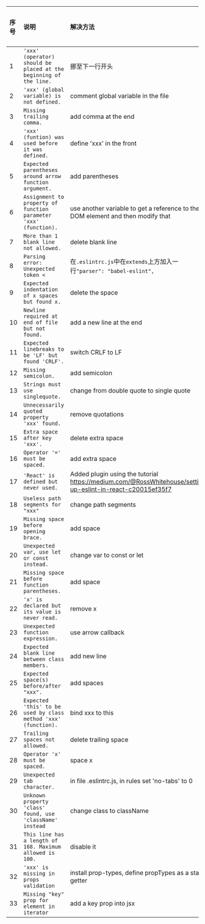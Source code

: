 |序号|说明|解决方法|解决前|解决后|出现次数|
|:---|:---|:---|:---|:---|:---|
|1|`'xxx' (operator) should be placed at the beginning of the line.`|挪至下一行开头|`'This web app is being served cache-first by a service ' +`</br>`'worker. To learn more, visit https://bit.ly/CRA-PWA',`|`'This web app is being served cache-first by a service '`</br>`+ 'worker. To learn more, visit https://bit.ly/CRA-PWA',`|5|
|2|`'xxx' (global variable) is not defined.`|comment global variable in the file||`/* global window */`|7|
|3|`Missing trailing comma.`|add comma at the end|`'No internet connection found. App is running in offline mode.'`|`'No internet connection found. App is running in offline mode.',`|6|
|4|`'xxx' (funtion) was used before it was defined.`|define 'xxx' in the front|||2|
|5|`Expected parentheses around arrow function argument.`|add parentheses|`.catch(error => {`|`.catch((error) => {`|6|
|6|`Assignment to property of function parameter 'xxx' (function).`|use another variable to get a reference to the DOM element and then modify that|`.then((registration) => {`</br>`registration.onupdatefound = () => {`|`.then((registration) => {`</br>`const reg = registration;`</br>`reg.onupdatefound = () => {`|1|
|7|`More than 1 blank line not allowed.`|delete blank line|||2|
|8|`Parsing error: Unexpected token <`|在`.eslintrc.js`中在`extends`上方加入一行`"parser": "babel-eslint",`|
|9|`Expected indentation of x spaces but found x.`|delete the space|||28|
|10|`Newline required at end of file but not found.`|add a new line at the end|||4|
|11|`Expected linebreaks to be 'LF' but found 'CRLF'.`|switch CRLF to LF|||3|
|12|`Missing semicolon.`|add semicolon|`}`|`};`|8|
|13|`Strings must use singlequote.`|change from double quote to single quote|`"airbnb-base"`|`'airbnb-base'`|12|
|14|`Unnecessarily quoted property 'xxx' found.`|remove quotations|`"extends"`|`extends`|1|
|15|`Extra space after key 'xxx'.`|delete extra space|`extends :`|`extends:`|1|
|16|`Operator '=' must be spaced.`|add extra space|`module.exports={`|`module.exports = {`|1|
|17|`'React' is defined but never used.`|Added plugin using the tutorial https://medium.com/@RossWhitehouse/setting-up-eslint-in-react-c20015ef35f7|
|18|`Useless path segments for "xxx"`|change path segments|`import lol from '../../src/image/league.jpg';`|`import lol from '../image/league.jpg';`|3|
|19|`Missing space before opening brace.`|add space|`  componentDidMount(){`|`  componentDidMount() {`|5|
|20|`Unexpected var, use let or const instead.`|change var to const or let|`var scrollComponent = this;`|`const scrollComponent = this;`|3|
|21|`Missing space before function parentheses.`|add space|`function(e)`|`function (e)`|1|
|22|`'x' is declared but its value is never read.`|remove x|`function (e)`|`function ()`|1|
|23|`Unexpected function expression.`|use arrow callback|`function ()`|`() =>`|1|
|24|`Expected blank line between class members.`|add new line|||3|
|25|`Expected space(s) before/after "xxx".`|add spaces|||2|
|26|`Expected 'this' to be used by class method 'xxx' (function).`|bind xxx to this|`scrollFunction() {`|`scrollFunction = () => {`|2|
|27|`Trailing spaces not allowed.`|delete trailing space|||3|
|28|`Operator 'x' must be spaced.`|space x|`document.documentElement.scrollTop=0;`|`document.documentElement.scrollTop = 0;`|1|
|29|`Unexpected tab character.`|in file .eslintrc.js, in rules set 'no-tabs' to 0|||1|
|30|`Unknown property 'class' found, use 'className' instead`|change class to className|`<div class="games">`|`<div className="games">`|3|
|31|`This line has a length of 168. Maximum allowed is 100.`|disable it|||1|
|32|`'xxx' is missing in props validation`|install prop-types, define propTypes as a static getter|||1|
|33|`Missing "key" prop for element in iterator`|add a key prop into jsx|||1|
